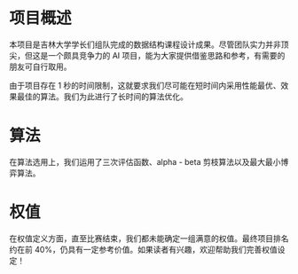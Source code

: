 # 项目概述
本项目是吉林大学学长们组队完成的数据结构课程设计成果。尽管团队实力并非顶尖，但这是一个颇具竞争力的 AI 项目，能为大家提供借鉴思路和参考，有需要的朋友可自行取用。

由于项目存在 1 秒的时间限制，这就要求我们尽可能在短时间内采用性能最优、效果最佳的算法。我们为此进行了长时间的算法优化。

# 算法
在算法选用上，我们运用了三次评估函数、alpha - beta 剪枝算法以及最大最小博弈算法。

# 权值
在权值定义方面，直至比赛结束，我们都未能确定一组满意的权值。最终项目排名约在前 40%，仍具有一定参考价值。如果读者有兴趣，欢迎帮助我们完善权值设定！
